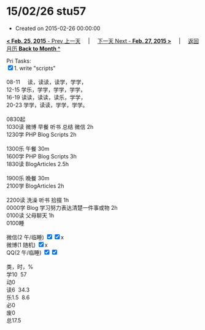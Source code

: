 # 15/02/26 stu57

- Created on 2015-02-26 00:00:00

[**< Feb. 25, 2015** - Prev 上一天](_archived/lifelogs/2015/02/d25.md) &nbsp; &nbsp; | &nbsp; &nbsp; [下一天 Next - **Feb. 27, 2015 >**](_archived/lifelogs/2015/02/d27.md) &nbsp; &nbsp; |  &nbsp; &nbsp; [返回月历 **Back to Month ^**](_archived/lifelogs/2015/02/index.md)
<br/><div>Pri Tasks:<br/><input type="checkbox" checked="true"/>1. write "scripts"<div><br/></div>08-11     读，读读，读学，学学，<br/>12-15 学乐，学学，学学，学学，<br/>16-19 读读，读读，读乐，学学，<br/>20-23 学学，读读，学学，学学。</div><div><div><br/></div>0830起</div><div>1030读 微博 早餐 听书 总结 微信 2h</div><div>1230学 PHP Blog Scripts 2h<div><br/></div>1300乐 午餐 30m</div><div>1600学 PHP Blog Scripts 3h</div><div>1830读 BlogArticles 2.5h<div><br/></div>1900乐 晚餐 30m<br/>2100学 BlogArticles 2h</div><div><br/>2200读 洗澡 听书 拾掇 1h<br/>0000学 Blog 学习努力表达清楚一件事或物 2h<br/>0100读 父母聊天 1h</div><div>0100睡</div><div><br/>微信(2 午/临睡) <input type="checkbox" checked="true"/><input type="checkbox" checked="true"/>x<br/>微博(1 随机) <input type="checkbox" checked="true"/>x<br/>QQ(2 午/临睡) <input type="checkbox" checked="true"/><input type="checkbox" checked="true"/><br/><div><br/></div>类，时，%<br/>学10  57<br/>动0<br/>读6  34.3<br/>乐1.5  8.6<br/>必0<br/>废0<br/>总17.5</div>
